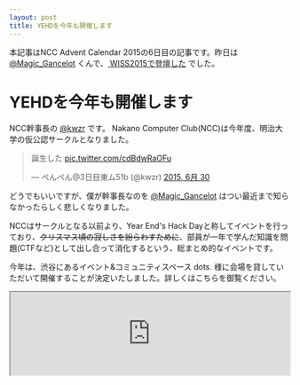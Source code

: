 ```yaml
---
layout: post
title: YEHDを今年も開催します
---
```


本記事はNCC Advent Calendar 2015の6日目の記事です。昨日は [@Magic_Gancelot](https://twitter.com/Magic_Gancelot) くんで、[
WISS2015で登壇した](http://mimorisuzuko.hatenablog.com/entry/2015/12/05/153315) でした。

# YEHDを今年も開催します

NCC幹事長の [@kwzr](https://twitter.com/kwzr) です。
Nakano Computer Club(NCC)は今年度、明治大学の仮公認サークルとなりました。

<blockquote class="twitter-tweet" lang="ja"><p lang="ja" dir="ltr">誕生した <a href="http://t.co/cdBdwRaOFu">pic.twitter.com/cdBdwRaOFu</a></p>&mdash; ぺんぺん@3日目東ム51b (@kwzr) <a href="https://twitter.com/kwzr/status/615697619621277696">2015, 6月 30</a></blockquote>
<script async src="//platform.twitter.com/widgets.js" charset="utf-8"></script>

どうでもいいですが、僕が幹事長なのを [@Magic_Gancelot](https://twitter.com/Magic_Gancelot) はつい最近まで知らなかったらしく悲しくなりました。

NCCはサークルとなる以前より、Year End's Hack Dayと称してイベントを行っており、<s>クリスマス頃の寂しさを紛らわすために</s>、部員が一年で学んだ知識を問題(CTFなど)として出し合って消化するという、総まとめ的なイベントです。

今年は、渋谷にあるイベント&コミュニティスペース dots. 様に会場を貸していただいて開催することが決定いたしました。詳しくはこちらを御覧ください。

<iframe src="http://hatenablog-parts.com/embed?url=http://eventdots.jp/event/576488" width="100%">

広い会場を貸していただけるということで、NCC部員以外の参加も歓迎しております。ぜひぜひお越しください〜〜。

[Year End's Hack Day 2015](https://yehd.meiji-ncc.tech/)
